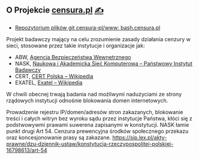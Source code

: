 
## O Projekcie [censura.pl](http://www.censura.pl/) [<span style='font-size:20px;'>&#x270D;</span>](https://github.com/censura-pl/www/edit/main/DOCS/ABOUT.md)
+ [Repozytorium plików git censura-pl/www: bash.censura.pl](https://github.com/censura-pl/www)

Projekt badawczy mający na celu zrozumienie zasady działania cenzury w sieci, stosowane przez takie instytucje i organizacje jak:

+ ABW, [Agencja Bezpieczeństwa Wewnętrznego](https://pl.wikipedia.org/wiki/Agencja_Bezpiecze%C5%84stwa_Wewn%C4%99trznego)
+ NASK, [Naukowa i Akademicka Sieć Komputerowa – Państwowy Instytut Badawczy](https://pl.wikipedia.org/wiki/Naukowa_i_Akademicka_Sie%C4%87_Komputerowa_%E2%80%93_Pa%C5%84stwowy_Instytut_Badawczy)
+ CERT, [CERT Polska – Wikipedia](https://pl.wikipedia.org/wiki/CERT_Polska)
+ EXATEL, [Exatel – Wikipedia](https://pl.wikipedia.org/wiki/Exatel)

W chwili obecnej trwają badania nad możliwymi nadużyciami ze strony rządowych instytucji odnośnie blokowania domen internetowych.



Prowadzenie rejestru IP/domen/adresów stron zakazanych, blokowanie treści i całych witryn bez wyroku sądu przez instytucje Państwa, kłóci się z podstwowywmi prawami suwerena zapisanymi w konstytucji. NASK łamie punkt drugi Art 54. Cenzura prewencyjna środków społecznego przekazu oraz koncesjonowanie prasy są zakazane.  https://sip.lex.pl/akty-prawne/dzu-dziennik-ustaw/konstytucja-rzeczypospolitej-polskiej-16798613/art-54

